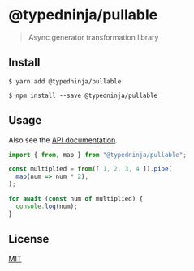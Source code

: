 # @typedninja/pullable

> Async generator transformation library

## Install

```
$ yarn add @typedninja/pullable

$ npm install --save @typedninja/pullable
```

## Usage

Also see the [API documentation](https://typed.ninja/pullable/).

```typescript
import { from, map } from "@typedninja/pullable";

const multiplied = from([ 1, 2, 3, 4 ]).pipe(
  map(num => num * 2),
);

for await (const num of multiplied) {
  console.log(num);
}
```

## License

[MIT](https://choosealicense.com/licenses/mit/)
